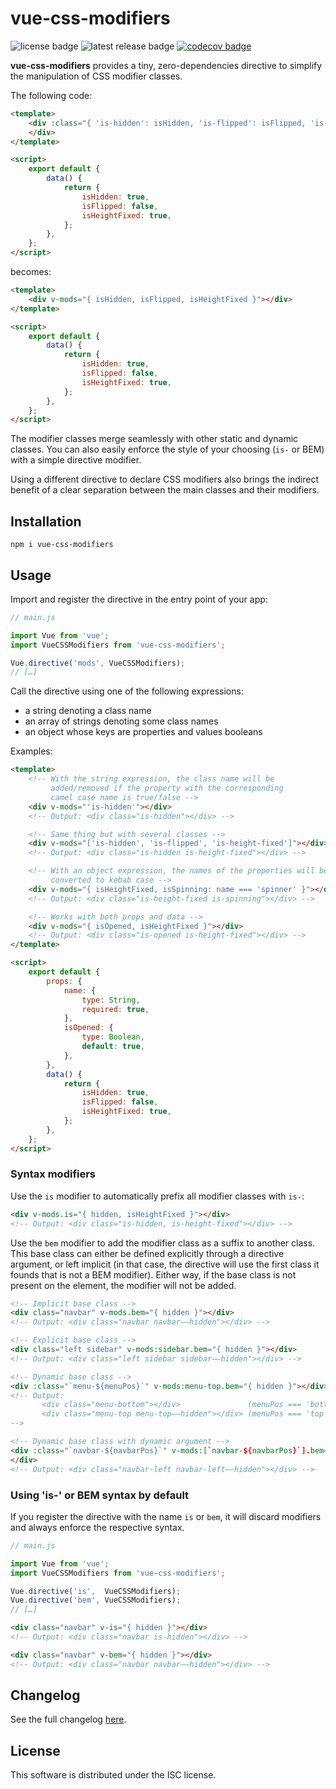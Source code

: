 # vue-css-modifiers
![license badge](https://badgen.net/github/license/cheap-glitch/vue-css-modifiers?color=green)
![latest release badge](https://badgen.net/github/release/cheap-glitch/vue-css-modifiers?color=green)
[![codecov badge](https://codecov.io/gh/cheap-glitch/vue-css-modifiers/branch/main/graph/badge.svg)](https://codecov.io/gh/cheap-glitch/vue-css-modifiers)

**vue-css-modifiers** provides  a tiny, zero-dependencies directive  to simplify
the manipulation of CSS modifier classes.

The following code:
```html
<template>
	<div :class="{ 'is-hidden': isHidden, 'is-flipped': isFlipped, 'is-height-fixed': isHeightFixed }">
	</div>
</template>

<script>
	export default {
		data() {
			return {
				isHidden: true,
				isFlipped: false,
				isHeightFixed: true,
			};
		},
	};
</script>
```

becomes:
```html
<template>
	<div v-mods="{ isHidden, isFlipped, isHeightFixed }"></div>
</template>

<script>
	export default {
		data() {
			return {
				isHidden: true,
				isFlipped: false,
				isHeightFixed: true,
			};
		},
	};
</script>
```

The modifier classes merge seamlessly with other static and dynamic classes. You
can also easily enforce the style of  your choosing (`is-` or BEM) with a simple
directive modifier.

Using a  different directive to declare  CSS modifiers also brings  the indirect
benefit of a clear separation between the main classes and their modifiers.

## Installation

```
npm i vue-css-modifiers
```

## Usage

Import and register the directive in the entry point of your app:
```javascript
// main.js

import Vue from 'vue';
import VueCSSModifiers from 'vue-css-modifiers';

Vue.directive('mods', VueCSSModifiers);
// […]
```

Call the directive using one of the following expressions:
  * a string denoting a class name
  * an array of strings denoting some class names
  * an object whose keys are properties and values booleans

Examples:
```html
<template>
	<!-- With the string expression, the class name will be
	     added/removed if the property with the corresponding
	     camel case name is true/false -->
	<div v-mods="'is-hidden'"></div>
	<!-- Output: <div class="is-hidden"></div> -->

	<!-- Same thing but with several classes -->
	<div v-mods="['is-hidden', 'is-flipped', 'is-height-fixed']"></div>
	<!-- Output: <div class="is-hidden is-height-fixed"></div> -->

	<!-- With an object expression, the names of the properties will be
	     converted to kebab case -->
	<div v-mods="{ isHeightFixed, isSpinning: name === 'spinner' }"></div>
	<!-- Output: <div class="is-height-fixed is-spinning"></div> -->

	<!-- Works with both props and data -->
	<div v-mods="{ isOpened, isHeightFixed }"></div>
	<!-- Output: <div class="is-opened is-height-fixed"></div> -->
</template>

<script>
	export default {
		props: {
			name: {
				type: String,
				required: true,
			},
			isOpened: {
				type: Boolean,
				default: true,
			},
		},
		data() {
			return {
				isHidden: true,
				isFlipped: false,
				isHeightFixed: true,
			};
		},
	};
</script>
```

### Syntax modifiers

Use the `is` modifier to automatically prefix all modifier classes with `is-`:
```html
<div v-mods.is="{ hidden, isHeightFixed }"></div>
<!-- Output: <div class="is-hidden, is-height-fixed"></div> -->
```

Use the `bem` modifier  to add the modifier class as a  suffix to another class.
This base class can either be  defined explicitly  through a directive argument,
or left implicit (in that case, the directive will use the first class it founds
that is not a BEM modifier). Either way, if the base class is not present on the
element, the modifier will not be added.
```html
<!-- Implicit base class -->
<div class="navbar" v-mods.bem="{ hidden }"></div>
<!-- Output: <div class="navbar navbar––hidden"></div> -->

<!-- Explicit base class -->
<div class="left sidebar" v-mods:sidebar.bem="{ hidden }"></div>
<!-- Output: <div class="left sidebar sidebar––hidden"></div> -->

<!-- Dynamic base class -->
<div :class="`menu-${menuPos}`" v-mods:menu-top.bem="{ hidden }"></div>
<!-- Output:
       <div class="menu-bottom"></div>               (menuPos === 'bottom')
       <div class="menu-top menu-top––hidden"></div> (menuPos === 'top')
-->

<!-- Dynamic base class with dynamic argument -->
<div :class="`navbar-${navbarPos}`" v-mods:[`navbar-${navbarPos}`].bem="{ hidden }">
</div>
<!-- Output: <div class="navbar-left navbar-left––hidden"></div> -->
```

### Using 'is-' or BEM syntax by default

If you  register the  directive with  the name  `is` or  `bem`, it  will discard
modifiers and always enforce the respective syntax.

```javascript
// main.js

import Vue from 'vue';
import VueCSSModifiers from 'vue-css-modifiers';

Vue.directive('is',  VueCSSModifiers);
Vue.directive('bem', VueCSSModifiers);
// […]
```

```html
<div class="navbar" v-is="{ hidden }"></div>
<!-- Output: <div class="navbar is-hidden"></div> -->

<div class="navbar" v-bem="{ hidden }"></div>
<!-- Output: <div class="navbar navbar––hidden"></div> -->
```

## Changelog
See the full changelog [here](https://github.com/cheap-glitch/vue-css-modifiers/releases).

## License
This software is distributed under the ISC license.
